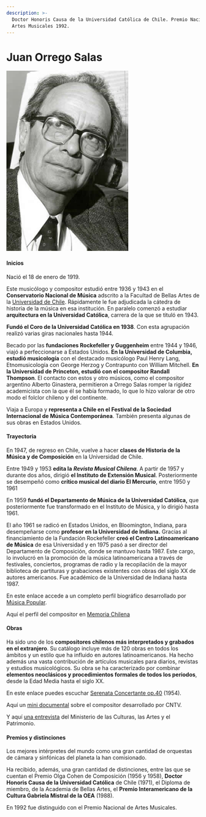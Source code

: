 ```yaml
---
description: >-
  Doctor Honoris Causa de la Universidad Católica de Chile. Premio Nacional de
  Artes Musicales 1992.
---
```


# Juan Orrego Salas

![Juan Orrego Salas. Foto: Universidad Cat&#xF3;lica.](../../.gitbook/assets/juanorrregosalas.jpg)

#### Inicios

Nació el 18 de enero de 1919.

Este musicólogo y compositor estudió entre 1936 y 1943 en el **Conservatorio Nacional de Música** adscrito a la Facultad de Bellas Artes de la [Universidad de Chile](http://www.uchile.cl/portal/presentacion/historia/grandes-figuras/premios-nacionales/musica/6609/juan-orrego-salas). Rápidamente le fue adjudicada la cátedra de historia de la música en esa institución. En paralelo comenzó a estudiar **arquitectura en la Universidad Católica**, carrera de la que se tituló en 1943.

**Fundó el Coro de la Universidad Católica en 1938**. Con esta agrupación realizó varias giras nacionales hasta 1944.

Becado por las **fundaciones Rockefeller y Guggenheim** entre 1944 y 1946, viajó a perfeccionarse a Estados Unidos. **En la Universidad de Columbia, estudió musicología** con el destacado musicólogo Paul Henry Lang, Etnomusicología con George Herzog y Contrapunto con William Mitchell. **En la Universidad de Princeton, estudió con el compositor Randall Thompson**. El contacto con estos y otro músicos, como el compositor argentino Alberto Ginastera, permitieron a Orrego Salas romper la rigidez academicista con la que él se había formado, lo que lo hizo valorar de otro modo el folclor chileno y del continente.

Viaja a Europa y **representa a Chile en el Festival de la Sociedad Internacional de Música Contemporánea**. También presenta algunas de sus obras en Estados Unidos. 

#### Trayectoria

En 1947, de regreso en Chile, vuelve a hacer **clases de Historia de la Música y de Composición** en la Universidad de Chile.

Entre 1949 y 1953 **edita la** _**Revista Musical Chilena**_. A partir de 1957 y durante dos años, dirigió **el Instituto de Extensión Musical**. Posteriormente se desempeñó como **crítico musical del diario El Mercurio**, entre 1950 y 1961

En 1959 **fundó el Departamento de Música de la Universidad Católica,** que posteriormente fue transformado en el Instituto de Música, y lo dirigió hasta 1961.

El año 1961 se radicó en Estados Unidos, en Bloomington, Indiana, para desempeñarse como **profesor en la Universidad de Indiana.** Gracias al financiamiento de la Fundación Rockefeller **creó el Centro Latinoamericano de Música** de esa Universidad y en 1975 pasó a ser director del Departamento de Composición, donde se mantuvo hasta 1987. Este cargo, lo involucró en la promoción de la música latinoamericana a través de festivales, conciertos, programas de radio y la recopilación de la mayor biblioteca de partituras y grabaciones existentes con obras del siglo XX de autores americanos. Fue académico de la Universidad de Indiana hasta 1987.

En este enlace accede a un completo perfil biográfico desarrollado por [Música Popular](http://www.musicapopular.cl/artista/juan-orrego-salas/).

Aquí el perfil del compositor en [Memoria Chilena](http://www.memoriachilena.gob.cl/602/w3-article-97011.html)

#### Obras

Ha sido uno de los **compositores chilenos más interpretados y grabados en el extranjero**. Su catálogo incluye más de 120 obras en todos los ámbitos y un estilo que ha influido en autores latinoamericanos. Ha hecho además una vasta contribución de artículos musicales para diarios, revistas y estudios musicológicos. Su obra se ha caracterizado por combinar **elementos neoclásicos y procedimientos formales de todos los periodos**, desde la Edad Media hasta el siglo XX. 

En este enlace puedes escuchar [Serenata Concertante op.40](https://www.youtube.com/watch?v=YCWhCyLtxUY) \(1954\).

Aquí un [mini documental](https://infantil.cntv.cl/videos/juan-orrego-salas-0) sobre el compositor desarrollado por CNTV.

Y aquí [una entrevista](https://www.cultura.gob.cl/eventos-actividades/maestro-juan-orrego-salas-jorge-pena-hen-fue-un-hombre-muy-visionario/) del Ministerio de las Culturas, las Artes y el Patrimonio.

#### Premios y distinciones

Los mejores intérpretes del mundo como una gran cantidad de orquestas de cámara y sinfónicas del planeta la han comisionado.

Ha recibido, además, una gran cantidad de distinciones, entre las que se cuentan el Premio Olga Cohen de Composición \(1956 y 1958\), **Doctor Honoris Causa de la Universidad Católica** de Chile \(1971\), el Diploma de miembro, de la Academia de Bellas Artes, el **Premio Interamericano de la Cultura Gabriela Mistral de la OEA** \(1988\).

En 1992 fue distinguido con el Premio Nacional de Artes Musicales.

